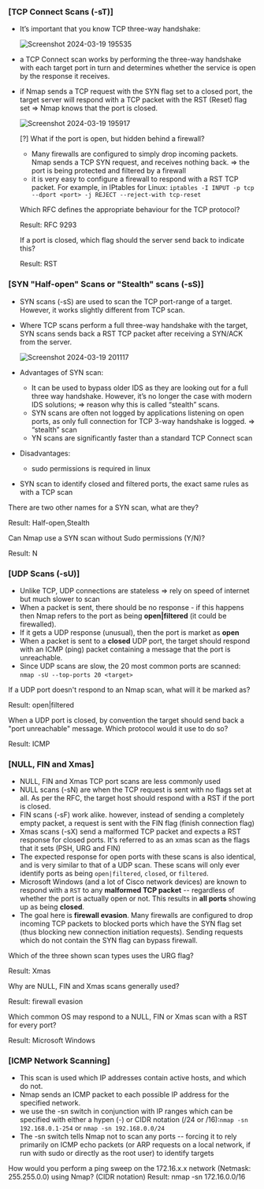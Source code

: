 ### [TCP Connect Scans (-sT)]

- It’s important that you know TCP three-way handshake:
  
    ![Screenshot 2024-03-19 195535](https://github.com/vdh1612/try_hack_me_ctf/assets/125654739/7dd764b4-12ca-4ccd-8df7-a877679c71aa)

- a TCP Connect scan works by performing the three-way handshake with each target port in turn and determines whether the service is open by the response it receives.
- if Nmap sends a TCP request with the SYN flag set to a closed port, the target server will respond with a TCP packet with the RST (Reset) flag set ⇒ Nmap knows that the port is closed.
  
    ![Screenshot 2024-03-19 195917](https://github.com/vdh1612/try_hack_me_ctf/assets/125654739/484cf5ae-b227-412a-9a6b-f3be95790fc1)
    
    [?] What if the port is open, but hidden behind a firewall?
    
    - Many firewalls are configured to simply drop incoming packets. Nmap sends a TCP SYN request, and receives nothing back. ⇒ the port is being protected and filtered by a firewall
    - it is very easy to configure a firewall to respond with a RST TCP packet. For example, in IPtables for Linux: `iptables -I INPUT -p tcp --dport <port> -j REJECT --reject-with tcp-reset`
    
    Which RFC defines the appropriate behaviour for the TCP protocol?
    
    Result: RFC 9293
    
    If a port is closed, which flag should the server send back to indicate this?
    
    Result: RST
    

### [**SYN "Half-open" Scans or "Stealth" scans (-sS)**]

- SYN scans (-sS) are used to scan the TCP port-range of a target. However, it works slightly different from TCP scan.
- Where TCP scans perform a full three-way handshake with the target, SYN scans sends back a RST TCP packet after receiving a SYN/ACK from the server.
    
    ![Screenshot 2024-03-19 201117](https://github.com/vdh1612/try_hack_me_ctf/assets/125654739/11eb2f18-6c22-4180-9801-47e3e06a5db3)

  
- Advantages of SYN scan:
    - It can be used to bypass older IDS as they are looking out for a full three way handshake. However, it’s no longer the case with modern IDS solutions; ⇒ reason why this is called “stealth” scans.
    - SYN scans are often not logged by applications listening on open ports, as only full connection for TCP 3-way handshake is logged. ⇒ “stealth” scan
    - YN scans are significantly faster than a standard TCP Connect scan
- Disadvantages:
    - sudo permissions is required in linux
- SYN scan to identify closed and filtered ports, the exact same rules as with a TCP scan

There are two other names for a SYN scan, what are they?

Result: Half-open,Stealth

Can Nmap use a SYN scan without Sudo permissions (Y/N)?

Result: N

### [UDP Scans (-sU)]

- Unlike TCP, UDP connections are stateless ⇒ rely on speed of internet but much slower to scan
- When a packet is sent, there should be no response - if this happens then Nmap refers to the port as being **open|filtered** (it could be firewalled).
- If it gets a UDP response (unusual), then the port is market as **open**
- When a packet is sent to a **closed** UDP port, the target should respond with an ICMP (ping) packet containing a message that the port is unreachable.
- Since UDP scans are slow, the 20 most common ports are scanned: `nmap -sU --top-ports 20 <target>`

If a UDP port doesn't respond to an Nmap scan, what will it be marked as?

Result: open|filtered

When a UDP port is closed, by convention the target should send back a "port unreachable" message. Which protocol would it use to do so?

Result: ICMP

### [NULL, FIN and Xmas]

- NULL, FIN and Xmas TCP port scans are less commonly used
- NULL scans (-sN) are when the TCP request is sent with no flags set at all. As per the RFC, the target host should respond with a RST if the port is closed.
- FIN scans (-sF) work alike. however, instead of sending a completely empty packet, a request is sent with the FIN flag (finish connection flag)
- Xmas scans (-sX) send a malformed TCP packet and expects a RST response for closed ports. It's referred to as an xmas scan as the flags that it sets (PSH, URG and FIN)
- The expected response for open ports with these scans is also identical, and is very similar to that of a UDP scan. These scans will only ever identify ports as being `open|filtered`, `closed`, or `filtered`.
- Microsoft Windows (and a lot of Cisco network devices) are known to respond with a `RST` to any **malformed TCP packet** -- regardless of whether the port is actually open or not. This results in **all ports** showing up as being **closed**.
- The goal here is **firewall evasion**. Many firewalls are configured to drop incoming TCP packets to blocked ports which have the SYN flag set (thus blocking new connection initiation requests). Sending requests which do not contain the SYN flag can bypass firewall.

Which of the three shown scan types uses the URG flag?

Result: Xmas

Why are NULL, FIN and Xmas scans generally used?

Result: firewall evasion

Which common OS may respond to a NULL, FIN or Xmas scan with a RST for every port?

Result: Microsoft Windows

### [ICMP Network Scanning]

- This scan is used which IP addresses contain active hosts, and which do not.
- Nmap sends an ICMP packet to each possible IP address for the specified network.
- we use the -sn switch in conjunction with IP ranges which can be specified with either a hypen (-) or CIDR notation (/24 or /16):`nmap -sn 192.168.0.1-254` or `nmap -sn 192.168.0.0/24`
- The -sn switch tells Nmap not to scan any ports -- forcing it to rely primarily on ICMP echo packets (or ARP requests on a local network, if run with sudo or directly as the root user) to identify targets

How would you perform a ping sweep on the 172.16.x.x network (Netmask: 255.255.0.0) using Nmap? (CIDR notation)
Result: nmap -sn 172.16.0.0/16
